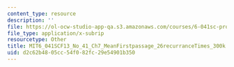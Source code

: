 ```yaml
---
content_type: resource
description: ''
file: https://ol-ocw-studio-app-qa.s3.amazonaws.com/courses/6-041sc-probabilistic-systems-analysis-and-applied-probability-fall-2013/d2c62b4805cc54f082fc29e54901b350_MIT6_041SCF13_No_41_Ch7_MeanFirstpassage_26recurranceTimes_300k.vtt
file_type: application/x-subrip
resourcetype: Other
title: MIT6_041SCF13_No_41_Ch7_MeanFirstpassage_26recurranceTimes_300k.srt
uid: d2c62b48-05cc-54f0-82fc-29e54901b350
---
```

